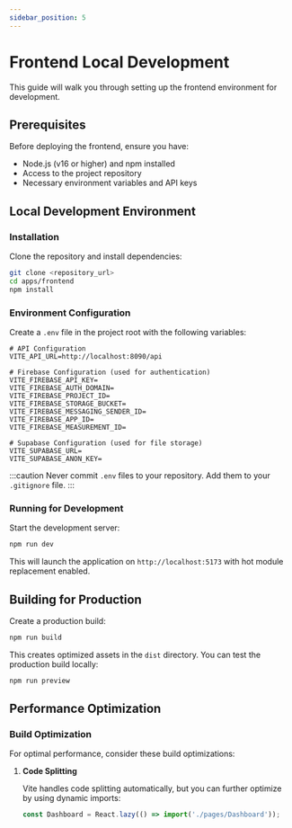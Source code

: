 ```yaml
---
sidebar_position: 5
---
```


# Frontend Local Development

This guide will walk you through setting up the frontend environment for development.

## Prerequisites

Before deploying the frontend, ensure you have:

- Node.js (v16 or higher) and npm installed
- Access to the project repository
- Necessary environment variables and API keys

## Local Development Environment

### Installation

Clone the repository and install dependencies:

```bash
git clone <repository_url>
cd apps/frontend
npm install
```

### Environment Configuration

Create a `.env` file in the project root with the following variables:

```env
# API Configuration
VITE_API_URL=http://localhost:8090/api

# Firebase Configuration (used for authentication)
VITE_FIREBASE_API_KEY=
VITE_FIREBASE_AUTH_DOMAIN=
VITE_FIREBASE_PROJECT_ID=
VITE_FIREBASE_STORAGE_BUCKET=
VITE_FIREBASE_MESSAGING_SENDER_ID=
VITE_FIREBASE_APP_ID=
VITE_FIREBASE_MEASUREMENT_ID=

# Supabase Configuration (used for file storage)
VITE_SUPABASE_URL=
VITE_SUPABASE_ANON_KEY=
```

:::caution
Never commit `.env` files to your repository. Add them to your `.gitignore` file.
:::

### Running for Development

Start the development server:

```bash
npm run dev
```

This will launch the application on `http://localhost:5173` with hot module replacement enabled.

## Building for Production

Create a production build:

```bash
npm run build
```

This creates optimized assets in the `dist` directory. You can test the production build locally:

```bash
npm run preview
```

## Performance Optimization

### Build Optimization

For optimal performance, consider these build optimizations:

1. **Code Splitting**

   Vite handles code splitting automatically, but you can further optimize by using dynamic imports:

   ```jsx
   const Dashboard = React.lazy(() => import('./pages/Dashboard'));
   ```
